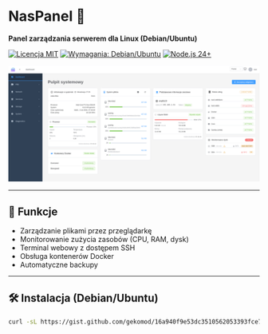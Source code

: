 # NasPanel 🚀  
**Panel zarządzania serwerem dla Linux (Debian/Ubuntu)**

[![Licencja MIT](https://img.shields.io/badge/licencja-MIT-blue.svg)](LICENSE)
[![Wymagania: Debian/Ubuntu](https://img.shields.io/badge/system-Debian%2FUbuntu-red.svg)](https://ubuntu.com/download)
[![Node.js 24+](https://img.shields.io/badge/Node.js-24%2B-green.svg)](https://nodejs.org/)

![Podgląd interfejsu](https://raw.githubusercontent.com/gekomod/naspanel.site/main/dash.png)

---

## 🌟 Funkcje
- Zarządzanie plikami przez przeglądarkę
- Monitorowanie zużycia zasobów (CPU, RAM, dysk)
- Terminal webowy z dostępem SSH
- Obsługa kontenerów Docker
- Automatyczne backupy

---

## 🛠 Instalacja (Debian/Ubuntu)
```bash
curl -sL https://gist.github.com/gekomod/16a940f9e53dc3510562053393fce798/raw/install.sh | bash
